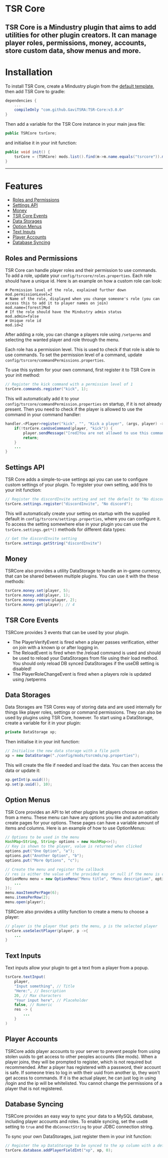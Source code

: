 # TSR Core
TSR Core is a Mindustry plugin that aims to add utilities for other plugin creators.
It can manage player roles, permissions, money, accounts, store custom data, show menus and more.
---


# Installation
To install TSR Core, create a Mindustry plugin from the [default template](https://github.com/Anuken/MindustryPluginTemplate),
then add TSR Core to gradle:
```groovy
dependencies {
    ...
    compileOnly "com.github.GaviTSRA:TSR-Core:v3.0.0"
}
```
Then add a variable for the TSR Core instance in your main java file:
```java
public TSRCore tsrCore;
```
and initialise it in your init function:
```java
public void init() {
    tsrCore = (TSRCore) mods.list().find(m->m.name.equals("tsrcore")).main;
}
```
---


# Features
- [Roles and Permissions](#roles-and-permissions)
- [Settings API](#settings-api)
- [Money](#money)
- [TSR Core Events](#tsr-core-events)
- [Data Storages](#data-storages)
- [Option Menus](#option-menus)
- [Text Inputs](#text-inputs)
- [Player Accounts](#player-accounts)
- [Database Syncing](#database-syncing)


## Roles and Permissions
TSR Core can handle player roles and their permission to use commands.
To add a role, update your `config/tsrcore/roles.properties`.
Each role should have a unique id. Here is an example on how a custom role can look:
```properties
# Permission level of the role, explained further down
mod.permissionLevel=2
# Name of the role, displayed when you change someone's role (you can access this to add it to player names on join)
mod.name=[forest]Mod
# If the role should have the Mindustry admin status
mod.admin=false
# Unique role id
mod.id=2
```
After adding a role, you can change a players role using `/setperms` and selecting the wanted player and role through the menu.

Each role has a permission level. This is used to check if that role is able to use commands.
To set the permission level of a command, update `config/tsrcore/commandPermissions.properties`.

To use this system for your own command, first register it to TSR Core in your init method:
```java
// Register the kick command with a permission level of 1
tsrCore.commands.register("kick", 1);
```
This will automatically add it to your `config/tsrcore/commandPermission.properties` on startup, if it is not already present.
Then you need to check if the player is allowed to use the command in your command handler:
```java
handler.<Player>register("kick", "", "Kick a player", (args, player) -> {
    if(!tsrCore.canUseCommand(player, "kick")) {
        player.sendMessage("[red]You are not allowed to use this command.");
        return;
    }
    ...
}
```

## Settings API
TSR Core adds a simple-to-use settings api you can use to configure custom settings of your plugin.
To register your own setting, add this to your init function:
```java
// Register the discordInvite setting and set the default to "No discord"
tsrCore.settings.register("discordInvite", "No discord");
```
This will automatically create your setting on startup with the supplied default in `config/tsrcore/settings.properties`,
where you can configure it.
To access the setting somewhere else in your plugin you can use the `tsrCore.settings.get*()` methods for different data types:
```java
// Get the discordInvite setting
tsrCore.settings.getString("discordInvite")
```

## Money
TSRCore also provides a utility DataStorage to handle an in-game currency, that can be shared between multiple plugins.
You can use it with the these methods:
```java
tsrCore.money.set(player, 5);
tsrCore.money.add(player, 1);
tsrCore.money.remove(player, 2);
tsrCore.money.get(player); // 4
```

## TSR Core Events
TSRCore provides 3 events that can be used by your plugin.
- The PlayerVerifyEvent is fired when a player passes verification, either on join with a known ip or after logging in.
- The ReloadEvent is fired when the /reload command is used and should be used to reload your DataStorages from file using their load method. You should only reload DB synced DataStorages if the useDB setting is disabled!
- The PlayerRoleChangeEvent is fired when a players role is updated using /setperms


## Data Storages
Data Storages are TSR Cores way of storing data and are used internally for things like player roles, settings or command permissions.
They can also be used by plugins using TSR Core, however.
To start using a DataStorage, create a variable for it in your plugin:
```java
private DataStorage xp;
```
Then initialise it in your init function:
```java
// Initialise the new data storage with a file path
xp = new DataStorage("./config/mods/tsrcmds/xp.properties");
```
This will create the file if needed and load the data.
You can then access the data or update it:
```java
xp.getInt(p.uuid());
xp.set(p.uuid(), 10);
```

## Option Menus
TSR Core provides an API to let other plugins let players choose an option from a menu. These menu can have any options you like and automatically create pages for 
your options. These pages can have a variable amount of items and columns.
Here is an example of how to use OptionMenus:
```java
// Options to be used in the menu
HashMap<String, String> options = new HashMap<>();
// Key is shown to the player, value is returned when clicked
options.put("One Option", "a");
options.put("Another Option", "b");
options.put("More Options", "c");

// Create the menu and register the callback 
// res is either the value of the provided map or null if the menu is closed using escape
OptionMenu menu = new OptionMenu("Menu title", "Menu description", options, res -> {
    ...
});
menu.maxItemsPerPage(6);
menu.itemsPerRow(2);
menu.open(player);
```
TSRCore also provides a utility function to create a menu to choose a player:
```java
// player is the player that gets the menu, p is the selected player
tsrCore.useSelectPlayer(player, p ->{
    ...
}
```

## Text Inputs
Text inputs allow your plugin to get a text from a player from a popup.
```java
tsrCore.textInput(
    player,
    "Input something", // Title
    "Here:", // Description
    20, // Max characters
    "Your input here", // Placeholder
    false, // Numeric
    res -> {
        ...    
    }
)
```

## Player Accounts
TSRCore adds player accounts to your server to prevent people from using stolen uuids to get access to other peoples accounts (like mods).
When a player joins, they will be prompted to register, which is not required but recommended.  After a player has registered with a password, 
their account is safe. If someone tries to log in with their uuid from another ip, they won't get access to commands. If it is the actual player,
he can just log in using /login and the ip will be whitelisted. You cannot change the permissions of a player that is not registered.

## Database Syncing
TSRCore provides an easy way to sync your data to a MySQL database, including player accounts and roles.
To enable syncing, set the `useDB` setting to `true` and the `dbConnectString` to your JDBC connection string.

To sync your own DataStorages, just register them in your init function: 
```java
// Register the xp DataStorage to be synced to the xp column with a default value of 0
tsrCore.database.addPlayerFieldInt("xp", xp, 0);
```